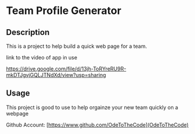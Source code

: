 # Team Profile Generator

## Description

This is a project to help build a quick web page for a team.

link to the video of app in use

https://drive.google.com/file/d/13jh-ToRYreRU9R-mkDTJgvjGQLJTNdXd/view?usp=sharing

## Usage

This project is good to use to help orgainze your new team quickly on a webpage


Github Account: [https://www.github.com/OdeToTheCode](OdeToTheCode)


